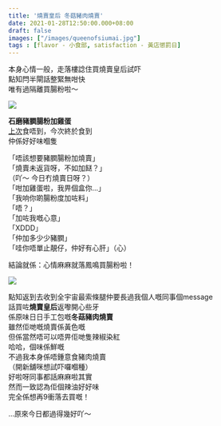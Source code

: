 ```yaml
---
title: '燒賣皇后 冬菇豬肉燒賣'
date: 2021-01-28T12:50:00.000+08:00
draft: false
images: ["/images/queenofsiumai.jpg"]
tags : [flavor - 小食部, satisfaction - 黃店懲罰日]
---
```


本身心情一般，走落樓諗住買燒賣皇后試吓  
點知閂半閘話整緊無咁快  
唯有過隔離買腸粉啦～  

![](/images/fengming2.jpg)

**石磨豬膶腸粉加雞蛋**  
[上次](https://hidie.net/fengming/)食唔到，今次終於食到  
仲係好好味嗰隻  
  
「唔該想要豬膶腸粉加燒賣」  
「燒賣未返貨呀，不如加餸？」  
（吖～ 今日冇燒賣日呀？）  
「咁加雞蛋啦，我畀個盒你...」  
「我响你啲腸粉度加咗料」    
「唔？」  
「加咗我嘅心意」  
「XDDD」  
「仲加多少少豬膶」  
「哇你唔單止靚仔，仲好有心肝」（心）  
  
結論就係：心情麻麻就落鳳鳴買腸粉啦！  
  
![](/images/queenofsiumai.jpg)

點知返到去收到全宇宙最索條腿仲要長過我個人嘅同事個message  
話買咗**燒賣皇后**返嚟開心些牙  
係原味日日手工包嘅**冬菇豬肉燒賣**  
雖然佢哋嘅燒賣係黃色嘅  
但係當然唔可以唔畀佢哋隻辣椒染紅  
哈哈，個味係鮮嘅  
不過我本身係唔鍾意食豬肉燒賣  
（開新舖咪想試吓囉嗰種）  
好啦呀同事都話麻麻啦其實  
然而一致認為佢個辣油好好味  
完全係想再9衝落去買嘅！  
  
...原來今日都過得幾好吖～  
